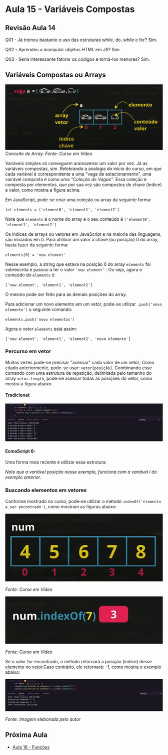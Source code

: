 # Aula 15 - Variáveis Compostas

## Revisão Aula 14

Q01 - Já treinou bastante o uso das estruturas while, do..while e for?
Sim.

Q02 - Aprendeu a manipular objetos HTML em JS?
Sim.

Q03 - Seria interessante fatorar os códigos e torná-los menores?
Sim.

## Variáveis Compostas ou Arrays

![](./arrayCursoEmVideo.jpg)
_Conceito de Array. Fonte: Curso em Vídeo_

Variáveis simples só conseguem aramazenar um valor por vez. Já as variáveis compostas, sim.
Relebrando a analogia do início do curso, em que cada variável é correspondente a uma "vaga de estacionamento", uma vairável composta é como uma _"Coleção de Vagas"_. Essa coleção é composta por elementos, que por sua vez são compostos de chave (índice) e valor, como mostra a figura acima.

Em JavaScript, pode-se criar uma coleção ou array da seguinte forma:

`let elements = ['element0', 'element1', 'element2']`

Note que `elements` é o nome do array e o seu conteúdo é `['element0', 'element1', 'element2']`

Os índices de arrays ou vetores em JavaScript e na maioria das linguagens, são iniciados em 0. Para atribuir um valor à chave (ou posição) 0 do array, basta fazer da seguinte forma:

`elements[0] = 'new element' `

Nesse exemplo, a string que estava na posição 0 do array `elements` foi sobrescrita e passou a ter o valor `'new element'` . Ou seja, agora o conteúdo do `elements` é:

`['new element', 'element1', 'element2']`

O mesmo pode ser feito para as demais posições do array.

Para adicionar um novo elemento em um vetor, pode-se utilizar `.push('novo elemento')` o seguinte comando:

`elements.push('novo elementos')`

Agora o vetor `elements` está assim:

`['new element', 'element1', 'element2', 'novo elemento']`

### Percurso em vetor

Muitas vezes pode-se precisar "acessar" cada valor de um vetor; Como citado anteriormente, pode-se usar: `vetor[posição]`. Combinando esse comando com uma estrutura de repetição, delimitada pelo tamanho do array `vetor.length`, pode-se acessar todas as posições do vetor, como mostra a figura abaixo.

#### Tradicional:

![](./vetorNaTelaEx02.jpg)

#### EcmaScript 6:

Uma forma mais recente é utilizar essa estrutura:

[](./vetorNaTelaEx03.jpg)

_Note que a variável posição nesse exemplo, funciona com a variável i do exemplo anterior._

### Buscando elementos em vetores

Conforme mostrado no curso, pode-se utilizar o método `indexOf('elemento a ser encontrado')`, como mostram as figuras abaixo:

![](./indexOFVetor.jpg)

_Fonte: Curso em Vídeo_

![](./indexOF.jpg)

_Fonte: Curso em Vídeo_

Se o valor for encontrado, o método retornará a posição (índice) desse elemento no vetor.Caso contrário, ele retornará: -1, como mostra o exemplo abaixo:

![](./indexOFExemplo.jpg)

_Fonte: Imagem eleborada pelo autor_

## Próxima Aula

- [Aula 16 - Funções](../Aula16/)
